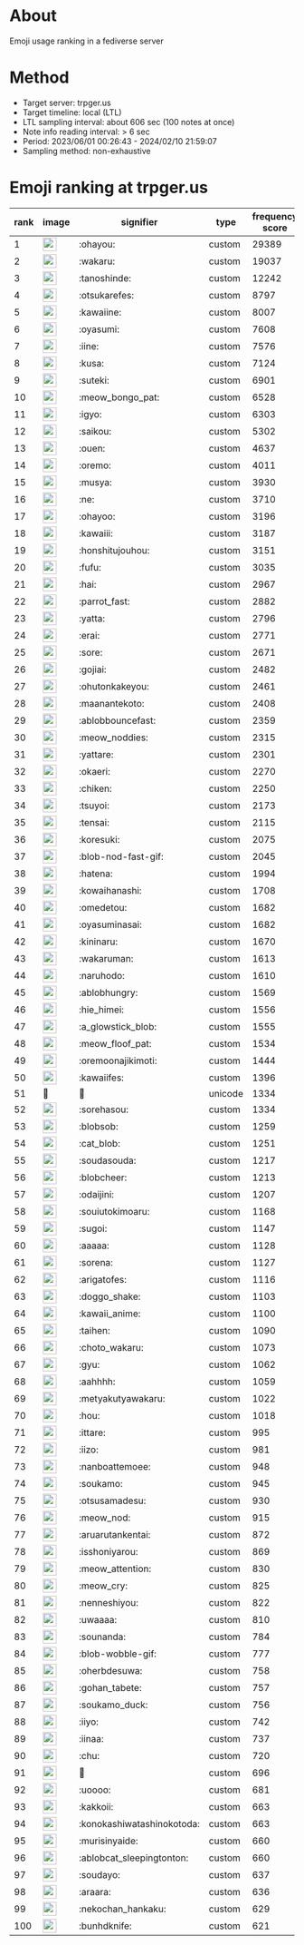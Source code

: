 # About
Emoji usage ranking in a fediverse server

# Method
- Target server: trpger.us
- Target timeline: local (LTL)
- LTL sampling interval: about 606 sec (100 notes at once)
- Note info reading interval: > 6 sec
- Period: 2023/06/01 00:26:43 - 2024/02/10 21:59:07 
- Sampling method: non-exhaustive

# Emoji ranking at trpger.us

|rank|image|signifier|type|frequency score|
|----|----|----|----|----|
|1|<img height="24" src="https://trpger.us/emoji/ohayou.webp">|:ohayou:|custom|29389|
|2|<img height="24" src="https://trpger.us/emoji/wakaru.webp">|:wakaru:|custom|19037|
|3|<img height="24" src="https://trpger.us/emoji/tanoshinde.webp">|:tanoshinde:|custom|12242|
|4|<img height="24" src="https://trpger.us/emoji/otsukarefes.webp">|:otsukarefes:|custom|8797|
|5|<img height="24" src="https://trpger.us/emoji/kawaiine.webp">|:kawaiine:|custom|8007|
|6|<img height="24" src="https://trpger.us/emoji/oyasumi.webp">|:oyasumi:|custom|7608|
|7|<img height="24" src="https://trpger.us/emoji/iine.webp">|:iine:|custom|7576|
|8|<img height="24" src="https://trpger.us/emoji/kusa.webp">|:kusa:|custom|7124|
|9|<img height="24" src="https://trpger.us/emoji/suteki.webp">|:suteki:|custom|6901|
|10|<img height="24" src="https://trpger.us/emoji/meow_bongo_pat.webp">|:meow_bongo_pat:|custom|6528|
|11|<img height="24" src="https://trpger.us/emoji/igyo.webp">|:igyo:|custom|6303|
|12|<img height="24" src="https://trpger.us/emoji/saikou.webp">|:saikou:|custom|5302|
|13|<img height="24" src="https://trpger.us/emoji/ouen.webp">|:ouen:|custom|4637|
|14|<img height="24" src="https://trpger.us/emoji/oremo.webp">|:oremo:|custom|4011|
|15|<img height="24" src="https://trpger.us/emoji/musya.webp">|:musya:|custom|3930|
|16|<img height="24" src="https://trpger.us/emoji/ne.webp">|:ne:|custom|3710|
|17|<img height="24" src="https://trpger.us/emoji/ohayoo.webp">|:ohayoo:|custom|3196|
|18|<img height="24" src="https://trpger.us/emoji/kawaiii.webp">|:kawaiii:|custom|3187|
|19|<img height="24" src="https://trpger.us/emoji/honshitujouhou.webp">|:honshitujouhou:|custom|3151|
|20|<img height="24" src="https://trpger.us/emoji/fufu.webp">|:fufu:|custom|3035|
|21|<img height="24" src="https://trpger.us/emoji/hai.webp">|:hai:|custom|2967|
|22|<img height="24" src="https://trpger.us/emoji/parrot_fast.webp">|:parrot_fast:|custom|2882|
|23|<img height="24" src="https://trpger.us/emoji/yatta.webp">|:yatta:|custom|2796|
|24|<img height="24" src="https://trpger.us/emoji/erai.webp">|:erai:|custom|2771|
|25|<img height="24" src="https://trpger.us/emoji/sore.webp">|:sore:|custom|2671|
|26|<img height="24" src="https://trpger.us/emoji/gojiai.webp">|:gojiai:|custom|2482|
|27|<img height="24" src="https://trpger.us/emoji/ohutonkakeyou.webp">|:ohutonkakeyou:|custom|2461|
|28|<img height="24" src="https://trpger.us/emoji/maanantekoto.webp">|:maanantekoto:|custom|2408|
|29|<img height="24" src="https://trpger.us/emoji/ablobbouncefast.webp">|:ablobbouncefast:|custom|2359|
|30|<img height="24" src="https://trpger.us/emoji/meow_noddies.webp">|:meow_noddies:|custom|2315|
|31|<img height="24" src="https://trpger.us/emoji/yattare.webp">|:yattare:|custom|2301|
|32|<img height="24" src="https://trpger.us/emoji/okaeri.webp">|:okaeri:|custom|2270|
|33|<img height="24" src="https://trpger.us/emoji/chiken.webp">|:chiken:|custom|2250|
|34|<img height="24" src="https://trpger.us/emoji/tsuyoi.webp">|:tsuyoi:|custom|2173|
|35|<img height="24" src="https://trpger.us/emoji/tensai.webp">|:tensai:|custom|2115|
|36|<img height="24" src="https://trpger.us/emoji/koresuki.webp">|:koresuki:|custom|2075|
|37|<img height="24" src="https://trpger.us/emoji/blob-nod-fast-gif.webp">|:blob-nod-fast-gif:|custom|2045|
|38|<img height="24" src="https://trpger.us/emoji/hatena.webp">|:hatena:|custom|1994|
|39|<img height="24" src="https://trpger.us/emoji/kowaihanashi.webp">|:kowaihanashi:|custom|1708|
|40|<img height="24" src="https://trpger.us/emoji/omedetou.webp">|:omedetou:|custom|1682|
|41|<img height="24" src="https://trpger.us/emoji/oyasuminasai.webp">|:oyasuminasai:|custom|1682|
|42|<img height="24" src="https://trpger.us/emoji/kininaru.webp">|:kininaru:|custom|1670|
|43|<img height="24" src="https://trpger.us/emoji/wakaruman.webp">|:wakaruman:|custom|1613|
|44|<img height="24" src="https://trpger.us/emoji/naruhodo.webp">|:naruhodo:|custom|1610|
|45|<img height="24" src="https://trpger.us/emoji/ablobhungry.webp">|:ablobhungry:|custom|1569|
|46|<img height="24" src="https://trpger.us/emoji/hie_himei.webp">|:hie_himei:|custom|1556|
|47|<img height="24" src="https://trpger.us/emoji/a_glowstick_blob.webp">|:a_glowstick_blob:|custom|1555|
|48|<img height="24" src="https://trpger.us/emoji/meow_floof_pat.webp">|:meow_floof_pat:|custom|1534|
|49|<img height="24" src="https://trpger.us/emoji/oremoonajikimoti.webp">|:oremoonajikimoti:|custom|1444|
|50|<img height="24" src="https://trpger.us/emoji/kawaiifes.webp">|:kawaiifes:|custom|1396|
|51|🍮|🍮|unicode|1334|
|52|<img height="24" src="https://trpger.us/emoji/sorehasou.webp">|:sorehasou:|custom|1334|
|53|<img height="24" src="https://trpger.us/emoji/blobsob.webp">|:blobsob:|custom|1259|
|54|<img height="24" src="https://trpger.us/emoji/cat_blob.webp">|:cat_blob:|custom|1251|
|55|<img height="24" src="https://trpger.us/emoji/soudasouda.webp">|:soudasouda:|custom|1217|
|56|<img height="24" src="https://trpger.us/emoji/blobcheer.webp">|:blobcheer:|custom|1213|
|57|<img height="24" src="https://trpger.us/emoji/odaijini.webp">|:odaijini:|custom|1207|
|58|<img height="24" src="https://trpger.us/emoji/souiutokimoaru.webp">|:souiutokimoaru:|custom|1168|
|59|<img height="24" src="https://trpger.us/emoji/sugoi.webp">|:sugoi:|custom|1147|
|60|<img height="24" src="https://trpger.us/emoji/aaaaa.webp">|:aaaaa:|custom|1128|
|61|<img height="24" src="https://trpger.us/emoji/sorena.webp">|:sorena:|custom|1127|
|62|<img height="24" src="https://trpger.us/emoji/arigatofes.webp">|:arigatofes:|custom|1116|
|63|<img height="24" src="https://trpger.us/emoji/doggo_shake.webp">|:doggo_shake:|custom|1103|
|64|<img height="24" src="https://trpger.us/emoji/kawaii_anime.webp">|:kawaii_anime:|custom|1100|
|65|<img height="24" src="https://trpger.us/emoji/taihen.webp">|:taihen:|custom|1090|
|66|<img height="24" src="https://trpger.us/emoji/choto_wakaru.webp">|:choto_wakaru:|custom|1073|
|67|<img height="24" src="https://trpger.us/emoji/gyu.webp">|:gyu:|custom|1062|
|68|<img height="24" src="https://trpger.us/emoji/aahhhh.webp">|:aahhhh:|custom|1059|
|69|<img height="24" src="https://trpger.us/emoji/metyakutyawakaru.webp">|:metyakutyawakaru:|custom|1022|
|70|<img height="24" src="https://trpger.us/emoji/hou.webp">|:hou:|custom|1018|
|71|<img height="24" src="https://trpger.us/emoji/ittare.webp">|:ittare:|custom|995|
|72|<img height="24" src="https://trpger.us/emoji/iizo.webp">|:iizo:|custom|981|
|73|<img height="24" src="https://trpger.us/emoji/nanboattemoee.webp">|:nanboattemoee:|custom|948|
|74|<img height="24" src="https://trpger.us/emoji/soukamo.webp">|:soukamo:|custom|945|
|75|<img height="24" src="https://trpger.us/emoji/otsusamadesu.webp">|:otsusamadesu:|custom|930|
|76|<img height="24" src="https://trpger.us/emoji/meow_nod.webp">|:meow_nod:|custom|915|
|77|<img height="24" src="https://trpger.us/emoji/aruarutankentai.webp">|:aruarutankentai:|custom|872|
|78|<img height="24" src="https://trpger.us/emoji/isshoniyarou.webp">|:isshoniyarou:|custom|869|
|79|<img height="24" src="https://trpger.us/emoji/meow_attention.webp">|:meow_attention:|custom|830|
|80|<img height="24" src="https://trpger.us/emoji/meow_cry.webp">|:meow_cry:|custom|825|
|81|<img height="24" src="https://trpger.us/emoji/nenneshiyou.webp">|:nenneshiyou:|custom|822|
|82|<img height="24" src="https://trpger.us/emoji/uwaaaa.webp">|:uwaaaa:|custom|810|
|83|<img height="24" src="https://trpger.us/emoji/sounanda.webp">|:sounanda:|custom|784|
|84|<img height="24" src="https://trpger.us/emoji/blob-wobble-gif.webp">|:blob-wobble-gif:|custom|777|
|85|<img height="24" src="https://trpger.us/emoji/oherbdesuwa.webp">|:oherbdesuwa:|custom|758|
|86|<img height="24" src="https://trpger.us/emoji/gohan_tabete.webp">|:gohan_tabete:|custom|757|
|87|<img height="24" src="https://trpger.us/emoji/soukamo_duck.webp">|:soukamo_duck:|custom|756|
|88|<img height="24" src="https://trpger.us/emoji/iiyo.webp">|:iiyo:|custom|742|
|89|<img height="24" src="https://trpger.us/emoji/iinaa.webp">|:iinaa:|custom|737|
|90|<img height="24" src="https://trpger.us/emoji/chu.webp">|:chu:|custom|720|
|91|<img height="24" src="https://trpger.us/emoji/birthday.webp">|:birthday:|custom|696|
|92|<img height="24" src="https://trpger.us/emoji/uoooo.webp">|:uoooo:|custom|681|
|93|<img height="24" src="https://trpger.us/emoji/kakkoii.webp">|:kakkoii:|custom|663|
|94|<img height="24" src="https://trpger.us/emoji/konokashiwatashinokotoda.webp">|:konokashiwatashinokotoda:|custom|663|
|95|<img height="24" src="https://trpger.us/emoji/murisinyaide.webp">|:murisinyaide:|custom|660|
|96|<img height="24" src="https://trpger.us/emoji/ablobcat_sleepingtonton.webp">|:ablobcat_sleepingtonton:|custom|660|
|97|<img height="24" src="https://trpger.us/emoji/soudayo.webp">|:soudayo:|custom|637|
|98|<img height="24" src="https://trpger.us/emoji/araara.webp">|:araara:|custom|636|
|99|<img height="24" src="https://trpger.us/emoji/nekochan_hankaku.webp">|:nekochan_hankaku:|custom|629|
|100|<img height="24" src="https://trpger.us/emoji/bunhdknife.webp">|:bunhdknife:|custom|621|
